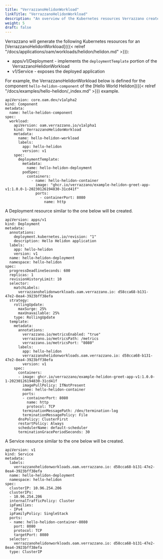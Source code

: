 ```yaml
---
title: "VerrazzanoHelidonWorkload"
linkTitle: "VerrazzanoHelidonWorkload"
description: "An overview of the Kubernetes resources Verrazzano creates for an OAM VerrazzanoHelidonWorkload"
weight: 5
draft: false
---
```


Verrazzano will generate the following Kubernetes resources for an [VerrazzanoHelidonWorkload]({{< relref "/docs/applications/oam/workloads/helidon/helidon.md" >}}):
* apps/v1/Deployment - implements the `deploymentTemplate` portion of the VerrazzanoHelidonWorkload
* v1/Service - exposes the deployed application

For example, the VerrazzanoHelidonWorkload below is defined for the component `hello-helidon-component` of the [Hello World Helidon]({{< relref "/docs/examples/hello-helidon/_index.md" >}}) example.
```
apiVersion: core.oam.dev/v1alpha2
kind: Component
metadata:
  name: hello-helidon-component
spec:
  workload:
    apiVersion: oam.verrazzano.io/v1alpha1
    kind: VerrazzanoHelidonWorkload
    metadata:
      name: hello-helidon-workload
      labels:
        app: hello-helidon
        version: v1
    spec:
      deploymentTemplate:
        metadata:
          name: hello-helidon-deployment
        podSpec:
          containers:
            - name: hello-helidon-container
              image: "ghcr.io/verrazzano/example-helidon-greet-app-v1:1.0.0-1-20230126194830-31cd41f"
              ports:
                - containerPort: 8080
                  name: http
```

A Deployment resource similar to the one below will be created.
```
apiVersion: apps/v1
kind: Deployment
metadata:
  annotations:
    deployment.kubernetes.io/revision: "1"
    description: Hello Helidon application
  labels:
    app: hello-helidon
    version: v1
  name: hello-helidon-deployment
  namespace: hello-helidon
spec:
  progressDeadlineSeconds: 600
  replicas: 1
  revisionHistoryLimit: 10
  selector:
    matchLabels:
      verrazzanohelidonworkloads.oam.verrazzano.io: d58cca68-b131-47e2-8ea4-3923bff38efa
  strategy:
    rollingUpdate:
      maxSurge: 25%
      maxUnavailable: 25%
    type: RollingUpdate
  template:
    metadata:
      annotations:
        verrazzano.io/metricsEnabled: "true"
        verrazzano.io/metricsPath: /metrics
        verrazzano.io/metricsPort: "8080"
      labels:
        app: hello-helidon
        verrazzanohelidonworkloads.oam.verrazzano.io: d58cca68-b131-47e2-8ea4-3923bff38efa
        version: v1
    spec:
      containers:
      - image: ghcr.io/verrazzano/example-helidon-greet-app-v1:1.0.0-1-20230126194830-31cd41f
        imagePullPolicy: IfNotPresent
        name: hello-helidon-container
        ports:
        - containerPort: 8080
          name: http
          protocol: TCP
        terminationMessagePath: /dev/termination-log
        terminationMessagePolicy: File
      dnsPolicy: ClusterFirst
      restartPolicy: Always
      schedulerName: default-scheduler
      terminationGracePeriodSeconds: 30
```

A Service resource similar to the one below will be created.
```
apiVersion: v1
kind: Service
metadata:
  labels:
    verrazzanohelidonworkloads.oam.verrazzano.io: d58cca68-b131-47e2-8ea4-3923bff38efa
  name: hello-helidon-deployment
  namespace: hello-helidon
spec:
  clusterIP: 10.96.254.206
  clusterIPs:
  - 10.96.254.206
  internalTrafficPolicy: Cluster
  ipFamilies:
  - IPv4
  ipFamilyPolicy: SingleStack
  ports:
  - name: hello-helidon-container-8080
    port: 8080
    protocol: TCP
    targetPort: 8080
  selector:
    verrazzanohelidonworkloads.oam.verrazzano.io: d58cca68-b131-47e2-8ea4-3923bff38efa
  type: ClusterIP
```